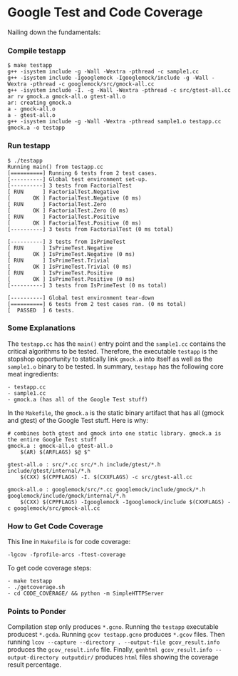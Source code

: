 # Google Test and Code Coverage

Nailing down the fundamentals:

### Compile testapp

```
$ make testapp
g++ -isystem include -g -Wall -Wextra -pthread -c sample1.cc
g++ -isystem include -Igooglemock -Igooglemock/include -g -Wall -Wextra -pthread -c googlemock/src/gmock-all.cc
g++ -isystem include -I. -g -Wall -Wextra -pthread -c src/gtest-all.cc
ar rv gmock.a gmock-all.o gtest-all.o
ar: creating gmock.a
a - gmock-all.o
a - gtest-all.o
g++ -isystem include -g -Wall -Wextra -pthread sample1.o testapp.cc gmock.a -o testapp
```

### Run testapp
```
$ ./testapp
Running main() from testapp.cc
[==========] Running 6 tests from 2 test cases.
[----------] Global test environment set-up.
[----------] 3 tests from FactorialTest
[ RUN      ] FactorialTest.Negative
[       OK ] FactorialTest.Negative (0 ms)
[ RUN      ] FactorialTest.Zero
[       OK ] FactorialTest.Zero (0 ms)
[ RUN      ] FactorialTest.Positive
[       OK ] FactorialTest.Positive (0 ms)
[----------] 3 tests from FactorialTest (0 ms total)

[----------] 3 tests from IsPrimeTest
[ RUN      ] IsPrimeTest.Negative
[       OK ] IsPrimeTest.Negative (0 ms)
[ RUN      ] IsPrimeTest.Trivial
[       OK ] IsPrimeTest.Trivial (0 ms)
[ RUN      ] IsPrimeTest.Positive
[       OK ] IsPrimeTest.Positive (0 ms)
[----------] 3 tests from IsPrimeTest (0 ms total)

[----------] Global test environment tear-down
[==========] 6 tests from 2 test cases ran. (0 ms total)
[  PASSED  ] 6 tests.
```

### Some Explanations

The `testapp.cc` has the `main()` entry point and the `sample1.cc` contains the critical algorithms to be tested. Therefore, the 
executable `testapp` is the stopshop opportunity to statically link `gmock.a` into itself as well as the `sample1.o` binary to
be tested. In summary, `testapp` has the following core meat ingredients:

    - testapp.cc
    - sample1.cc
    - gmock.a (has all of the Google Test stuff)

In the `Makefile`, the `gmock.a` is the static binary artifact that has all (gmock and gtest) of the Google Test stuff. Here is why:

```
# combines both gtest and gmock into one static library. gmock.a is the entire Google Test stuff
gmock.a : gmock-all.o gtest-all.o
    $(AR) $(ARFLAGS) $@ $^

gtest-all.o : src/*.cc src/*.h include/gtest/*.h include/gtest/internal/*.h
    $(CXX) $(CPPFLAGS) -I. $(CXXFLAGS) -c src/gtest-all.cc

gmock-all.o : googlemock/src/*.cc googlemock/include/gmock/*.h googlemock/include/gmock/internal/*.h
    $(CXX) $(CPPFLAGS) -Igooglemock -Igooglemock/include $(CXXFLAGS) -c googlemock/src/gmock-all.cc
```

### How to Get Code Coverage

This line in `Makefile` is for code coverage:

```
-lgcov -fprofile-arcs -ftest-coverage
```

To get code coverage steps:

    - make testapp
    - ./getcoverage.sh
    - cd CODE_COVERAGE/ && python -m SimpleHTTPServer

### Points to Ponder

Compilation step only produces `*.gcno`. Running the `testapp` executable producest `*.gcda`.  Running `gcov testapp.gcno` produces  `*.gcov` files.
Then running `lcov --capture --directory . --output-file gcov_result.info` produces the `gcov_result.info` file.
Finally, `genhtml gcov_result.info --output-directory outputdir/` produces `html` files showing the coverage result percentage.


